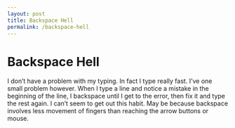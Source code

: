 ```yaml
---
layout: post
title: Backspace Hell
permalink: /backspace-hell
---
```


Backspace Hell
==============

I don’t have a problem with my typing. In fact I type really fast. I’ve
one small problem however. When I type a line and notice a mistake in
the beginning of the line, I backspace until I get to the error, then
fix it and type the rest again. I can’t seem to get out this habit. May
be because backspace involves less movement of fingers than reaching the
arrow buttons or mouse.
